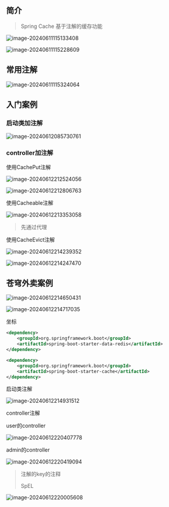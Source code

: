 ## 简介

> Spring Cache 基于注解的缓存功能

![image-20240611115133408](./assets/image-20240611115133408.png)

![image-20240611115228609](./assets/image-20240611115228609.png)

## 常用注解

![image-20240611115324064](./assets/image-20240611115324064.png)

## 入门案例

### 启动类加注解

![image-20240612085730761](./assets/image-20240612085730761.png)

### controller加注解

使用CachePut注解

![image-20240612212524056](./assets/image-20240612212524056.png)

![image-20240612212806763](./assets/image-20240612212806763.png)

使用Cacheable注解

![image-20240612213353058](./assets/image-20240612213353058.png)

> 先通过代理

使用CacheEvict注解

![image-20240612214239352](./assets/image-20240612214239352.png)

![image-20240612214247470](./assets/image-20240612214247470.png)

## 苍穹外卖案例

![image-20240612214650431](./assets/image-20240612214650431.png)

![image-20240612214717035](./assets/image-20240612214717035.png)

坐标

```xml
<dependency>
    <groupId>org.springframework.boot</groupId>
    <artifactId>spring-boot-starter-data-redis</artifactId>
</dependency>

<dependency>
    <groupId>org.springframework.boot</groupId>
    <artifactId>spring-boot-starter-cache</artifactId>
</dependency>
```

启动类注解

![image-20240612214931512](./assets/image-20240612214931512.png)

controller注解

user的controller

![image-20240612220407778](./assets/image-20240612220407778.png)

admin的controller

![image-20240612220419094](./assets/image-20240612220419094.png)

> 注解的key的注释
>
> SpEL

![image-20240612220005608](./assets/image-20240612220005608.png)

